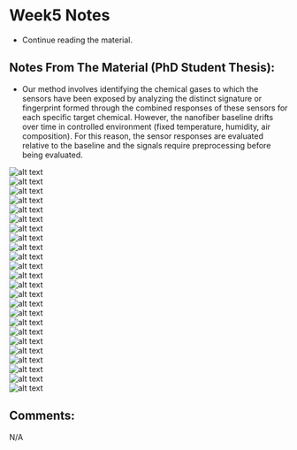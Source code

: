 # Week5 Notes

- Continue reading the material.
## Notes From The Material (PhD Student Thesis):

- Our method involves identifying the chemical
gases to which the sensors have been exposed by analyzing the distinct signature or fingerprint
formed through the combined responses of these sensors for each specific target
chemical. However, the nanofiber baseline drifts over time in controlled environment
(fixed temperature, humidity, air composition). For this reason, the sensor responses are
evaluated relative to the baseline and the signals require preprocessing before being evaluated.

![alt text](https://github.com/lnis-uofu/ChemAirU/blob/main/week5/.img/1.jpg)<br>
![alt text](https://github.com/lnis-uofu/ChemAirU/blob/main/week5/.img/2.jpg)<br>
![alt text](https://github.com/lnis-uofu/ChemAirU/blob/main/week5/.img/3.jpg)<br>
![alt text](https://github.com/lnis-uofu/ChemAirU/blob/main/week5/.img/4.jpg)<br>
![alt text](https://github.com/lnis-uofu/ChemAirU/blob/main/week5/.img/5.jpg)<br>
![alt text](https://github.com/lnis-uofu/ChemAirU/blob/main/week5/.img/6.jpg)<br>
![alt text](https://github.com/lnis-uofu/ChemAirU/blob/main/week5/.img/7.jpg)<br>
![alt text](https://github.com/lnis-uofu/ChemAirU/blob/main/week5/.img/8.jpg)<br>
![alt text](https://github.com/lnis-uofu/ChemAirU/blob/main/week5/.img/9.jpg)<br>
![alt text](https://github.com/lnis-uofu/ChemAirU/blob/main/week5/.img/10.jpg)<br>
![alt text](https://github.com/lnis-uofu/ChemAirU/blob/main/week5/.img/11.jpg)<br>
![alt text](https://github.com/lnis-uofu/ChemAirU/blob/main/week5/.img/12.jpg)<br>
![alt text](https://github.com/lnis-uofu/ChemAirU/blob/main/week5/.img/13.jpg)<br>
![alt text](https://github.com/lnis-uofu/ChemAirU/blob/main/week5/.img/14.jpg)<br>
![alt text](https://github.com/lnis-uofu/ChemAirU/blob/main/week5/.img/15.jpg)<br>
![alt text](https://github.com/lnis-uofu/ChemAirU/blob/main/week5/.img/16.jpg)<br>
![alt text](https://github.com/lnis-uofu/ChemAirU/blob/main/week5/.img/17.jpg)<br>
![alt text](https://github.com/lnis-uofu/ChemAirU/blob/main/week5/.img/18.jpg)<br>
![alt text](https://github.com/lnis-uofu/ChemAirU/blob/main/week5/.img/19.jpg)<br>
![alt text](https://github.com/lnis-uofu/ChemAirU/blob/main/week5/.img/20.jpg)<br>
![alt text](https://github.com/lnis-uofu/ChemAirU/blob/main/week5/.img/21.jpg)<br>
![alt text](https://github.com/lnis-uofu/ChemAirU/blob/main/week5/.img/22.jpg)<br>
![alt text](https://github.com/lnis-uofu/ChemAirU/blob/main/week5/.img/23.jpg)<br>
![alt text](https://github.com/lnis-uofu/ChemAirU/blob/main/week5/.img/24.jpg)<br>

## Comments:

N/A



